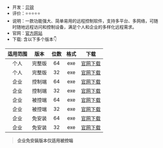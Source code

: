 - 开发：[贝锐](https://service.oray.com/question/13944.html)
- 评价：⭐⭐⭐⭐⭐
- 说明：一款功能强大、简单易用的远程控制软件，支持多平台、多网络，可随时随地远程访问和控制设备，满足个人和企业的多样化远程需求。
- 官网：[官方网站](https://sunlogin.oray.com/download/)
- 下载: 含以下多个版本👇

|适用范围|版本|位数|格式|下载|
|:--------:|:--------:|:--------:|:--------:|:--------:|
|个人|完整版|64|exe|[官网下载](https://d.oray.com/sunlogin/windows/SunloginClient_15.3.2.62919_x64.exe)|
|个人|完整版|32|exe|[官网下载](https://d.oray.com/sunlogin/windows/SunloginClient_15.3.2.62919.exe)|
|企业|控制端|64|exe|[官网下载](https://d.oray.com/sunlogin/windows/SunloginRemote_6.3.0.63594_x64.exe)|
|企业|控制端|32|exe|[官网下载](https://d.oray.com/sunlogin/windows/SunloginRemote_6.3.0.63594.exe)|
|企业|被控端|64|exe|[官网下载](https://d.oray.com/sunlogin/windows/SunloginEnterprise_5.2.0.63707_x64.exe)|
|企业|被控端|32|exe|[官网下载](https://d.oray.com/sunlogin/windows/SunloginEnterprise_5.2.0.63707.exe)|
|企业|免安装|64|exe|[官网下载](https://d.oray.com/sunlogin/windows/SunloginSOS_1.2.1.61234_x64.exe)|
|企业|免安装|32|exe|[官网下载](https://d.oray.com/sunlogin/windows/SunloginSOS_1.2.1.61234_Win32.exe)|

> **企业免安装版本仅适用被控端**